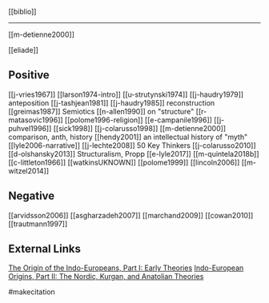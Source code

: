 [[biblio]]

---

[[m-detienne2000]]

[[eliade]]

## Positive
[[j-vries1967]]
[[larson1974-intro]]
[[u-strutynski1974]]
[[j-haudry1979]] anteposition
[[j-tashjean1981]]
[[j-haudry1985]] reconstruction
[[greimas1987]] Semiotics
[[n-allen1990]] on "structure"
[[r-matasovic1996]]
[[polome1996-religion]]
[[e-campanile1996]]
[[j-puhvel1996]]
[[sick1998]]
[[j-colarusso1998]]
[[m-detienne2000]] comparison, anth, history
[[hendy2001]] an intellectual history of "myth"
[[lyle2006-narrative]]
[[j-lechte2008]] 50 Key Thinkers
[[j-colarusso2010]]
[[d-olshansky2013]] Structuralism, Propp
[[e-lyle2017]]
[[m-quintela2018b]]
[[c-littleton1966]]
[[watkinsUKNOWN]]
[[polome1999]]
[[lincoln2006]]
[[m-witzel2014]]


## Negative
[[arvidsson2006]]
[[asgharzadeh2007]]
[[marchand2009]]
[[cowan2010]]
[[trautmann1997]]


## External Links
[The Origin of the Indo-Europeans, Part I: Early Theories](https://aryaakasha.com/2016/10/29/the-origin-of-the-indo-europeans-part-i-early-theories/)
[Indo-European Origins, Part II: The Nordic, Kurgan, and Anatolian Theories](https://aryaakasha.com/2016/10/29/indo-european-origins-part-ii-the-nordic-kurgan-and-anatolian-theories/)

#makecitation